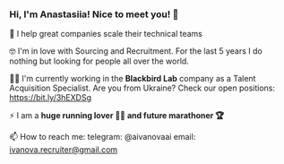 ### Hi, I'm Anastasiia! Nice to meet you! 👋

🙌  I help great companies scale their technical teams

🤓  I'm in love with Sourcing and Recruitment. For the last 5 years I do nothing but looking for people all over the world. 

👩‍💻  I'm currently working in the **Blackbird Lab** company as a Talent Acquisition Specialist. Are you from Ukraine? Check our open positions: https://bit.ly/3hEXDSg

⚡ I am a **huge running lover 🏃‍♀️ and future marathoner 🏆**

📫 How to reach me:  telegram: @aivanovaai email: ivanova.recruiter@gmail.com
